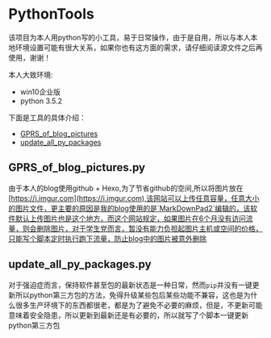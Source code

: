 # PythonTools
该项目为本人用python写的小工具，易于日常操作，由于是自用，所以与本人本地环境设置可能有很大关系，如果你也有这方面的需求，请仔细阅读源文件之后再使用，谢谢！

本人大致环境:
- win10企业版
- python 3.5.2

下面是工具的具体介绍：

- [GPRS_of_blog_pictures](#GPRS_of_blog_pictures)
- [update_all_py_packages](#update_all_py_packages)

## GPRS_of_blog_pictures.py
由于本人的blog使用github + Hexo,为了节省github的空间,所以将图片放在[https://i.imgur.com](https://i.imgur.com),该网站可以上传任意容量，任意大小的图片文件，更主要的原因是我的blog使用的是`MarkDownPad2`编辑的，该软件默认上传图片也是这个地方，而这个网站规定，如果图片在6个月没有访问流量，则会删除图片，对于学生党而言，暂没有能力负担起图片主机或空间的价格，只能写个脚本定时执行跑下流量，防止blog中的图片被意外删除

## update_all_py_packages.py
对于强迫症而言，保持软件甚至包的最新状态是一种日常，然而`pip`并没有一键更新所以python第三方包的方法，免得升级某些包后某些功能不兼容，这也是为什么很多生产环境下的东西都很老，都是为了避免不必要的麻烦，但是，不更新可能意味着安全隐患，所以更新到最新还是有必要的，所以就写了个脚本一键更新python第三方包
